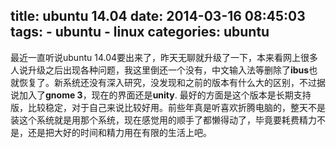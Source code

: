 title: ubuntu 14.04
date: 2014-03-16 08:45:03
tags: 
    - ubuntu
    - linux
categories: ubuntu
---
最近一直听说ubuntu 14.04要出来了，昨天无聊就升级了一下，本来看网上很多人说升级之后出现各种问题，我这里倒还一个没有，中文输入法等删除了**ibus**也就恢复了。新系统还没有深入研究，没发现和之前的版本有什么大的区别，不过据说加入了**gnome 3**，现在的界面还是**unity**. 最好的方面是这个版本是长期支持版，比较稳定，对于自己来说比较好用。前些年真是听喜欢折腾电脑的，整天不是装这个系统就是用那个系统，现在感觉用的顺手了都懒得动了，毕竟要耗费精力不是，还是把大好的时间和精力用在有限的生活上吧。
